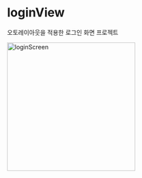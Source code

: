 # loginView
오토레이아웃을 적용한 로그인 화면 프로젝트

<img src="https://github.com/loinsir/loginView/blob/main/Simulator%20Screen%20Recording%20-%20iPhone%2012%20.gif?raw=true" alt="loginScreen" width=300/>
